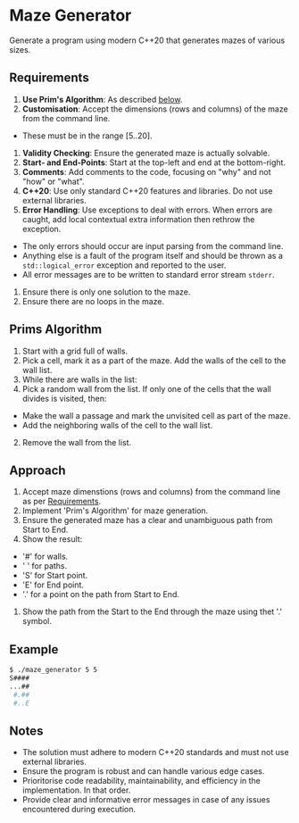 # Maze Generator

Generate a program using modern C++20 that generates mazes of various sizes.

## Requirements

1. **Use Prim's Algorithm**: As described [below](#prims_algorithm).
1. **Customisation**: Accept the dimensions (rows and columns) of the maze from the command line.
 * These must be in the range [5..20].
1. **Validity Checking**: Ensure the generated maze is actually solvable.
1. **Start- and End-Points**: Start at the top-left and end at the bottom-right.
1. **Comments**: Add comments to the code, focusing on "why" and not "how" or "what".
1. **C++20**: Use only standard C++20 features and libraries. Do not use external libraries.
1. **Error Handling**: Use exceptions to deal with errors. When errors are caught, add local contextual extra information then rethrow the exception.
 * The only errors should occur are input parsing from the command line.
 * Anything else is a fault of the program itself and should be thrown as a `std::logical_error` exception and reported to the user.
 * All error messages are to be written to standard error stream `stderr`.
1. Ensure there is only one solution to the maze.
1. Ensure there are no loops in the maze.

## Prims Algorithm

1. Start with a grid full of walls.
1. Pick a cell, mark it as a part of the maze. Add the walls of the cell to the wall list.
1. While there are walls in the list:
 1. Pick a random wall from the list. If only one of the cells that the wall divides is visited, then:
  * Make the wall a passage and mark the unvisited cell as part of the maze.
  * Add the neighboring walls of the cell to the wall list.
 2. Remove the wall from the list.

## Approach

1. Accept maze dimenstions (rows and columns) from the command line as per [Requirements](#requirements).
1. Implement 'Prim's Algorithm' for maze generation.
1. Ensure the generated maze has a clear and unambiguous path from Start to End.
1. Show the result:
 * '#' for walls.
 * ' ' for paths.
 * 'S' for Start point.
 * 'E' for End point.
 * '.' for a point on the path from Start to End.
1. Show the path from the Start to the End through the maze using thet '.' symbol.

## Example

```bash
$ ./maze_generator 5 5 
S####
...##
 #.##
 #..E
```
## Notes

* The solution must adhere to modern C++20 standards and must not use external libraries.
* Ensure the program is robust and can handle various edge cases.
* Prioritorise code readability, maintainability, and efficiency in the implementation. In that order.
* Provide clear and informative error messages in case of any issues encountered during execution.

